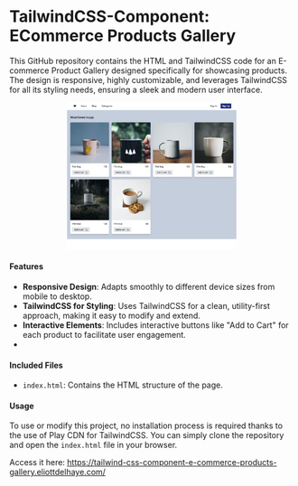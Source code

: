 # TailwindCSS-Component: ECommerce Products Gallery

This GitHub repository contains the HTML and TailwindCSS code for an E-commerce Product Gallery designed specifically for showcasing products. 
The design is responsive, highly customizable, and leverages TailwindCSS for all its styling needs, ensuring a sleek and modern user interface.

<div align="center">
  <img src="captures/Capture-1.png" width="300" alt="Capture image interface">
</div>

#### Features
- **Responsive Design**: Adapts smoothly to different device sizes from mobile to desktop.
- **TailwindCSS for Styling**: Uses TailwindCSS for a clean, utility-first approach, making it easy to modify and extend.
- **Interactive Elements**: Includes interactive buttons like "Add to Cart" for each product to facilitate user engagement.
- 
#### Included Files
- `index.html`: Contains the HTML structure of the page.

#### Usage
To use or modify this project, no installation process is required thanks to the use of Play CDN for TailwindCSS. You can simply clone the repository and open the `index.html` file in your browser.

Access it here: https://tailwind-css-component-e-commerce-products-gallery.eliottdelhaye.com/
